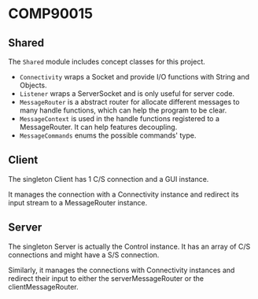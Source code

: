 # COMP90015

## Shared
The `Shared` module includes concept classes for this project.

- `Connectivity` wraps a Socket and provide I/O functions with String and Objects.
- `Listener` wraps a ServerSocket and is only useful for server code.
- `MessageRouter` is a abstract router for allocate different messages to many handle functions, which can help the program to be clear.
- `MessageContext` is used in the handle functions registered to a MessageRouter. It can help features decoupling.
- `MessageCommands` enums the possible commands' type.

## Client
The singleton Client has 1 C/S connection and a GUI instance.

It manages the connection with a Connectivity instance and redirect its input stream to a MessageRouter instance.

## Server
The singleton Server is actually the Control instance. It has an array of C/S connections and might have a S/S connection.

Similarly, it manages the connections with Connectivity instances and redirect their input to either the serverMessageRouter or the clientMessageRouter.